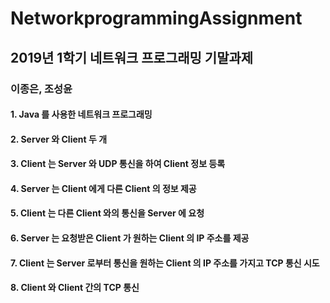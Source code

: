 # NetworkprogrammingAssignment

## 2019년 1학기 네트워크 프로그래밍 기말과제

### 이종은, 조성윤

#### 1. Java 를 사용한 네트워크 프로그래밍
#### 2. Server 와 Client 두 개
#### 3. Client 는 Server 와 UDP 통신을 하여 Client 정보 등록
#### 4. Server 는 Client 에게 다른 Client 의 정보 제공
#### 5. Client 는 다른 Client 와의 통신을 Server 에 요청
#### 6. Server 는 요청받은 Client 가 원하는 Client 의 IP 주소를 제공
#### 7. Client 는 Server 로부터 통신을 원하는 Client 의 IP 주소를 가지고 TCP 통신 시도
#### 8. Client 와 Client 간의 TCP 통신
